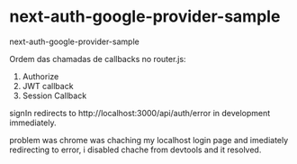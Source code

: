 # next-auth-google-provider-sample
next-auth-google-provider-sample





Ordem das chamadas de callbacks no router.js:

1. Authorize  
2. JWT callback
3. Session Callback



signIn redirects to http://localhost:3000/api/auth/error in development immediately.

problem was chrome was chaching my localhost login page and imediately redirecting to error, i disabled chache from devtools and it resolved.
